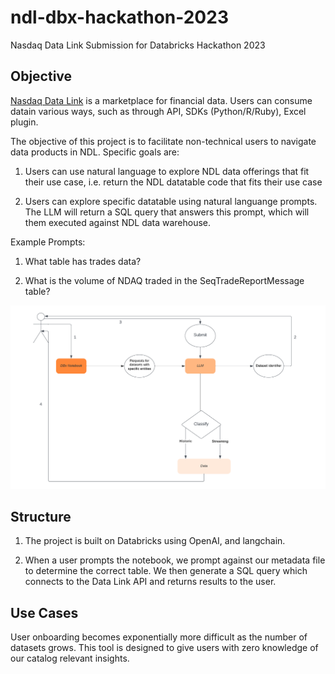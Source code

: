 # ndl-dbx-hackathon-2023

Nasdaq Data Link Submission for Databricks Hackathon 2023

## Objective

[Nasdaq Data Link](https://data.nasdaq.com/) is a marketplace for financial data. Users can consume datain various ways, such as through API, SDKs (Python/R/Ruby), Excel plugin.

The objective of this project is to facilitate non-technical users to navigate data products in NDL. Specific goals are:

1. Users can use natural language to explore NDL data offerings that fit their use case, i.e. return the NDL datatable code that fits their use case

2. Users can explore specific datatable using natural languange prompts. The LLM will return a SQL query that answers this prompt, which will them executed against NDL data warehouse. 

Example Prompts:

1. What table has trades data?

2. What is the volume of NDAQ traded in the SeqTradeReportMessage table?


![NDL-Smart-Querying](NDL-Smart-Querying.png)


## Structure

1. The project is built on Databricks using OpenAI, and langchain.

2. When a user prompts the notebook, we prompt against our metadata file to determine the correct table. We then generate a SQL query which connects to the Data Link API and returns results to the user.


## Use Cases

User onboarding becomes exponentially more difficult as the number of datasets grows. This tool is designed to give users with zero knowledge of our catalog relevant insights.
